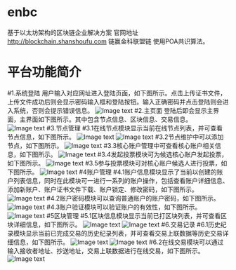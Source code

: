 # enbc
基于以太坊架构的区块链企业解决方案
官网地址 http://blockchain.shanshoufu.com
链赢金科联盟链 使用POA共识算法。
# 平台功能简介
#1.系统登陆
用户输入对应网址进入登陆页面，如下图所示。点击上传证书文件，上传文件成功后则会显示密码输入框和登陆按钮。输入正确密码并点击登陆则会进入系统，否则会提示错误信息。
![Image text](https://github.com/shshangxiang/enbc/picture/login.jpg)
#2.主页面
登陆后即会显示主界面，主界面如下图所示。其中包含节点信息、区块信息、交易信息。
![Image text](https://github.com/shshangxiang/enbc/picture/index.jpg)
#3.节点管理
#3.1在线节点模块显示当前在线节点列表，并可查看节点信息，如下图所示。
![Image text](https://github.com/shshangxiang/enbc/picture/node.jpg)
![Image text](https://github.com/shshangxiang/enbc/picture/nodeDetails.png)
#3.2节点维护中可以添加节点，如下图所示。
![Image text](https://github.com/shshangxiang/enbc/picture/addNode.jpg)
#3.3核心账户管理中可查看核心账户相关信息，如下图所示。
![Image text](https://github.com/shshangxiang/enbc/picture/coreAccount.jpg)
#3.4发起投票模块可为候选核心账户发起投票，如下图所示。
![Image text](https://github.com/shshangxiang/enbc/picture/startVote.jpg)
#3.5参与投票模块可对核心账户候选人进行投票，如下图所示。
![Image text](https://github.com/shshangxiang/enbc/picture/vote.jpg)
#4账户管理
#4.1账户信息模块显示了当前以创建的账户列表信息，同时在此模块可一进行一系列的账户操作，包括查看账户详细信息、添加新账户、账户证书文件下载、账户锁定、修改密码，如下图所示。
![Image text](https://github.com/shshangxiang/enbc/picture/account.jpg)
#4.2账户密码模块可以查询普通账户的账户密码，如下图所示。
![Image text](https://github.com/shshangxiang/enbc/picture/password.jpg)
#4.3账户验证模块可以验证账户的有效性，如下图所示。
![Image text](https://github.com/shshangxiang/enbc/picture/verification.jpg)
#5区块管理
#5.1区块信息模块显示当前已打区块列表，并可查看区块详细信息，如下图所示。
![Image text](https://github.com/shshangxiang/enbc/picture/block.jpg)
![Image text](https://github.com/shshangxiang/enbc/picture/blockDetails.jpg)
#6.交易记录
#6.1历史纪录模块显示当前已完成交易的历史纪录列表，并可查看交易上联数据等历史交易详细信息，如下图所示。
![Image text](https://github.com/shshangxiang/enbc/picture/history.jpg)
![Image text](https://github.com/shshangxiang/enbc/picture/historyDetails.jpg)
#6.2在线交易模块可以通过输入接收者地址、抄送地址，交易上联数据进行在线交易，如下图所示。
![Image text](https://github.com/shshangxiang/enbc/picture/transaction.jpg)

